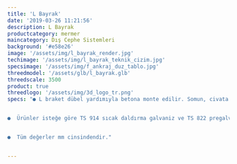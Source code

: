 ```yaml
---
title: 'L Bayrak'
date: '2019-03-26 11:21:56'
description: L Bayrak
productcategory: mermer
maincategory: Dış Cephe Sistemleri
background: '#e58e26'
image: '/assets/img/l_bayrak_render.jpg'
techimage: '/assets/img/l_bayrak_teknik_cizim.jpg'
specsimage: '/assets/img/f_ankraj_duz_tablo.jpg'
threedmodel: '/assets/glb/l_bayrak.glb'
threedscale: 3500
product: true
threedlogo: '/assets/img/3d_logo_tr.png'
specs: "● L braket dübel yardımıyla betona monte edilir. Somun, civata ve pul yardımıyla u profil l braket üzerine monte edilir.


●  Ürünler isteğe göre TS 914 sıcak daldırma galvaniz ve TS 822 pregalvanizden üretilebilmektedir.


●  Tüm değerler mm cinsindendir."


---
```

